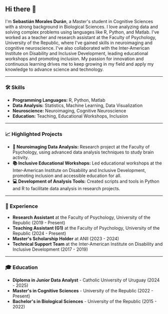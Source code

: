 
## Hi there 👋

I'm **Sebastián Morales Durán**, a Master's student in Cognitive Sciences with a strong background in Biological Sciences. I love analyzing data and solving complex problems using languages like R, Python, and Matlab. I've worked as a teacher and research assistant at the Faculty of Psychology, University of the Republic, where I've gained skills in neuroimaging and cognitive neuroscience. I've also collaborated with the Inter-American Institute on Disability and Inclusive Development, leading educational workshops and promoting inclusion. My passion for innovation and continuous learning drives me to keep growing in my field and apply my knowledge to advance science and technology.

---

### 🛠️ Skills

- **Programming Languages:** R, Python, Matlab
- **Data Analysis:** Statistics, Machine Learning, Data Visualization
- **Neuroscience:** Neuroimaging, Cognitive Neuroscience
- **Education:** Teaching, Educational Workshops, Inclusion

---

### 📈 Highlighted Projects

- **🔬 Neuroimaging Data Analysis:** Research project at the Faculty of Psychology, using advanced data analysis techniques to study brain activity.
- **📚 Inclusive Educational Workshops:** Led educational workshops at the Inter-American Institute on Disability and Inclusive Development, promoting inclusion and accessible education for all.
- **💻 Development of Analysis Tools:** Created scripts and tools in Python and R to facilitate data analysis in research projects.

---

### 🏢 Experience

- **Research Assistant** at the Faculty of Psychology, University of the Republic (2019 - Present)
- **Teaching Assistant (G1)** at the Faculty of Psychology, University of the Republic (2024 - Present)
- **Master's Scholarship Holder** at ANII (2023 - 2024)
- **Technical Support Team** at the Inter-American Institute on Disability and Inclusive Development (2017 - 2019)

---

### 🎓 Education

- **Diploma in Junior Data Analyst** - Catholic University of Uruguay (2024 - 2025)
- **Master's in Cognitive Sciences** - University of the Republic (2022 - Present)
- **Bachelor's in Biological Sciences** - University of the Republic (2015 - 2022)

